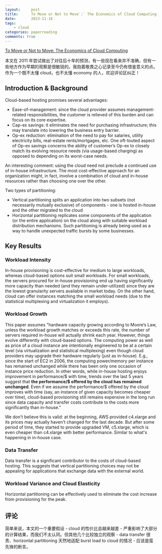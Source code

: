 ```yaml
---
layout:     post
title:      To Move or Not to Move`:` The Economics of Cloud Computing (HotCloud 11) 论文阅读
date:       2023-11-16
tags:
    - cloud
categories: paperreading
comments: true
---
```


[To Move or Not to Move: The Economics of Cloud Computing](https://www.usenix.org/legacy/event/hotcloud11/tech/final_files/Tak.pdf)

本文在 2011 年尝试做出了对往后十年的预测，有一些现在看来并不准确，但有一些地方作为早期的观察是很敏锐的。我抱着敬畏之心记录至今仍有借鉴意义的点。作为一个既不太懂 cloud，也不太懂 economy 的人，欢迎评论区纠正！

## Introduction & Background

Cloud-based hosting promises several advantages:

- Ease-of-management: since the cloud provider assumes management-related responsibilities,
the customer is relieved of this burden and can focus on its core expertise.
- Cap-ex savings: it eliminates the need for purchasing infrastructure; this may translate
into lowering the business entry barrier.
- Op-ex reduction: elimination of the need to pay for salaries, utility electricity bills, real-estate rents/mortgages, etc. One oft-touted aspect of Op-ex savings concerns the ability of customer’s Op-ex to closely match its evolving resource needs (via usage-based charging) as opposed to depending on its worst-case needs.

An interesting comment: using the cloud need not preclude a continued use of in-house infrastructure. The most cost-effective approach for an organization might, in fact, involve a combination of cloud and in-house resources rather than choosing one over the
other.

Two types of partitioning:

- Vertical partitioning splits an application into two subsets (not necessarily mutually exclusive) of components - one is hosted in-house and the other migrated to the cloud
- Horizontal partitioning replicates some components of the application (or the entire application) on the cloud along with suitable workload distribution mechanisms. Such partitioning is already being used as a way to handle unexpected traffic bursts by some businesses.

## Key Results

### Workload Intensity

In-house provisioning is cost-effective for medium to large workloads, whereas cloud-based options suit small workloads. For small workloads, the servers procured for
in-house provisioning end up having significantly more capacity than needed (and they remain under-utilized) since they are the lowest granularity servers available in market today. On the other hand, cloud can offer instances matching the small workload needs (due to the statistical multiplexing and virtualization it employs).

### Workload Growth

This paper assumes "hardware capacity growing according to Moore’s Law, unless the workload growth matches or exceeds this rate, the number of servers required in-house will actually shrink each year. However, things evolve differently with cloud-based options. The computing power as well as price of a cloud instance are intentionally engineered to be at a certain level (via virtualization and statistical multiplexing) even though cloud providers may upgrade their hardware regularly (just as in-house). E.g., since
the start of EC2 in 2006, the computing power/memory per instance has remained unchanged while there has been only one occasion of instance price reduction. In other words, while in-house hosting enjoys improvement in performance/$ with time, trends over the last 5 years suggest that **the performance/$ offered by the cloud has remained unchanged**. Even if we assume the performance/$ offered by the cloud improves with time (say, an instance of given capacity becomes cheaper over time), cloud-based provisioning still remains expensive in the long run since data capacity and transfer costs contribute to the costs more significantly than in-house."

We don't believe this is valid: at the beginning, AWS provided c4.xlarge and its prices may actually haven't changed for the last decade. But after some period of time, they started to provide upgraded VM, c5.xlarge, which is even cheaper than c4.xlarge with better performance. Similar to what's happening in in-house case.

### Data Transfer

Data transfer is a significant contributor to the costs of cloud-based hosting. This suggests that vertical partitioning choices may not be appealing for applications that
exchange data with the external world.

### Workload Variance and Cloud Elasticity

Horizontal partitioning can be effectively used to eliminate the cost increase from provisioning for the peak.

## 评论

简单来说，本文的一个重要假设 - cloud 的性价比会越来越差 - 严重影响了大部分的计算结果，而我们不太认同。但其他几个比较独立的观察 - data transfer 很贵、horizontal partitioning 天然地适配 burst load to cloud 的情况 - 应该是蛮先锋的断言。
